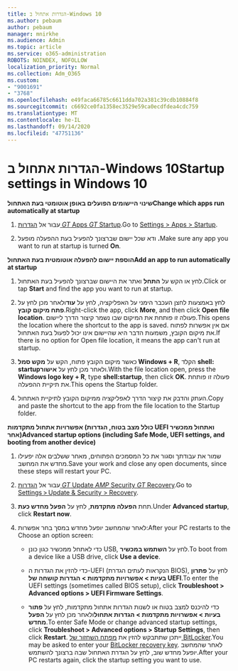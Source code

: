 ```yaml
---
title: הגדרות אתחול ב-Windows 10
ms.author: pebaum
author: pebaum
manager: mnirkhe
ms.audience: Admin
ms.topic: article
ms.service: o365-administration
ROBOTS: NOINDEX, NOFOLLOW
localization_priority: Normal
ms.collection: Adm_O365
ms.custom:
- "9001691"
- "3768"
ms.openlocfilehash: e49faca66785c6611dda702a381c39cdb10884f8
ms.sourcegitcommit: c6692ce0fa1358ec3529e59ca0ecdfdea4cdc759
ms.translationtype: MT
ms.contentlocale: he-IL
ms.lasthandoff: 09/14/2020
ms.locfileid: "47751136"
---
```

# <a name="startup-settings-in-windows-10"></a><span data-ttu-id="069a8-102">הגדרות אתחול ב-Windows 10</span><span class="sxs-lookup"><span data-stu-id="069a8-102">Startup settings in Windows 10</span></span>

<span data-ttu-id="069a8-103">**שינוי היישומים הפועלים באופן אוטומטי בעת האתחול**</span><span class="sxs-lookup"><span data-stu-id="069a8-103">**Change which apps run automatically at startup**</span></span>

1. <span data-ttu-id="069a8-104">עבור אל [הגדרות _GT_ Apps _GT_ Startup](ms-settings:startupapps?activationSource=GetHelp).</span><span class="sxs-lookup"><span data-stu-id="069a8-104">Go to [Settings > Apps > Startup](ms-settings:startupapps?activationSource=GetHelp).</span></span>

2. <span data-ttu-id="069a8-105">ודא שכל יישום שברצונך להפעיל בעת ההפעלה מופעל **.**</span><span class="sxs-lookup"><span data-stu-id="069a8-105">Make sure any app you want to run at startup is turned **On**.</span></span>

<span data-ttu-id="069a8-106">**הוספת יישום להפעלה אוטומטית בעת האתחול**</span><span class="sxs-lookup"><span data-stu-id="069a8-106">**Add an app to run automatically at startup**</span></span>

1. <span data-ttu-id="069a8-107">לחץ או הקש על **התחל** ואתר את היישום שברצונך להפעיל בעת האתחול.</span><span class="sxs-lookup"><span data-stu-id="069a8-107">Click or tap **Start** and find the app you want to run at startup.</span></span>

2. <span data-ttu-id="069a8-108">לחץ באמצעות לחצן העכבר הימני על האפליקציה, לחץ על **עוד**ולאחר מכן לחץ על **פתח מיקום קובץ**.</span><span class="sxs-lookup"><span data-stu-id="069a8-108">Right-click the app, click **More**, and then click **Open file location**.</span></span> <span data-ttu-id="069a8-109">פעולה זו פותחת את המיקום שבו נשמר קיצור הדרך ליישום.</span><span class="sxs-lookup"><span data-stu-id="069a8-109">This opens the location where the shortcut to the app is saved.</span></span> <span data-ttu-id="069a8-110">אם אין אפשרות לפתוח את מיקום הקובץ, משמעות הדבר היא שהיישום אינו יכול לפעול בעת האתחול.</span><span class="sxs-lookup"><span data-stu-id="069a8-110">If there is no option for Open file location, it means the app can't run at startup.</span></span>

3. <span data-ttu-id="069a8-111">כאשר מיקום הקובץ פתוח, הקש על **מקש סמל Windows + R**, הקלד **shell: startup**ולאחר מכן לחץ על **אישור**.</span><span class="sxs-lookup"><span data-stu-id="069a8-111">With the file location open, press the **Windows logo key  + R**, type **shell:startup**, then click **OK**.</span></span> <span data-ttu-id="069a8-112">פעולה זו פותחת את תיקיית ההפעלה.</span><span class="sxs-lookup"><span data-stu-id="069a8-112">This opens the Startup folder.</span></span>

4. <span data-ttu-id="069a8-113">העתק והדבק את קיצור הדרך לאפליקציה ממיקום הקובץ לתיקיית האתחול.</span><span class="sxs-lookup"><span data-stu-id="069a8-113">Copy and paste the shortcut to the app from the file location to the Startup folder.</span></span>

<span data-ttu-id="069a8-114">**אפשרויות אתחול מתקדמות (כולל מצב בטוח, הגדרות UEFI ואתחול ממכשיר אחר)**</span><span class="sxs-lookup"><span data-stu-id="069a8-114">**Advanced startup options (including Safe Mode, UEFI settings, and booting from another device)**</span></span>

1. <span data-ttu-id="069a8-115">שמור את עבודתך וסגור את כל המסמכים הפתוחים, מאחר ששלבים אלה יפעילו מחדש את המחשב.</span><span class="sxs-lookup"><span data-stu-id="069a8-115">Save your work and close any open documents, since these steps will restart your PC.</span></span>

2. <span data-ttu-id="069a8-116">עבור אל [הגדרות _GT_ Update _AMP_ Security _GT_ Recovery](ms-settings:recovery?activationSource=GetHelp).</span><span class="sxs-lookup"><span data-stu-id="069a8-116">Go to [Settings > Update & Security > Recovery](ms-settings:recovery?activationSource=GetHelp).</span></span>

3. <span data-ttu-id="069a8-117">תחת **הפעלה מתקדמת**, לחץ על **הפעל מחדש כעת**.</span><span class="sxs-lookup"><span data-stu-id="069a8-117">Under **Advanced startup**, click **Restart now**.</span></span> 

4. <span data-ttu-id="069a8-118">לאחר שהמחשב יופעל מחדש במסך בחר אפשרות:</span><span class="sxs-lookup"><span data-stu-id="069a8-118">After your PC restarts to the Choose an option screen:</span></span>

    - <span data-ttu-id="069a8-119">כדי לאתחל ממכשיר כגון כונן USB, לחץ על **השתמש במכשיר**.</span><span class="sxs-lookup"><span data-stu-id="069a8-119">To boot from a device like a USB drive, click **Use a device**.</span></span>

    - <span data-ttu-id="069a8-120">כדי להזין את הגדרות ה-UEFI (הנקראות לעתים הגדרת BIOS), לחץ על **פתרון בעיות > אפשרויות מתקדמות > הגדרות קושחה של UEFI**.</span><span class="sxs-lookup"><span data-stu-id="069a8-120">To enter the UEFI settings (sometimes called BIOS setup), click **Troubleshoot > Advanced options > UEFI Firmware Settings**.</span></span> 

    - <span data-ttu-id="069a8-121">כדי להיכנס למצב בטוח או לשנות הגדרות אתחול מתקדמות, לחץ על **פתור בעיות > אפשרויות מתקדמות > הגדרות אתחול**ולאחר מכן לחץ על **הפעל מחדש**.</span><span class="sxs-lookup"><span data-stu-id="069a8-121">To enter Safe Mode or change advanced startup settings, click **Troubleshoot > Advanced options > Startup Settings**, then click **Restart**.</span></span> <span data-ttu-id="069a8-122">ייתכן שתתבקש להזין את [מפתח השחזור של BitLocker](https://support.microsoft.com/help/4026181/windows-10-find-my-bitlocker-recovery-key).</span><span class="sxs-lookup"><span data-stu-id="069a8-122">You may be asked to enter your [BitLocker recovery key](https://support.microsoft.com/help/4026181/windows-10-find-my-bitlocker-recovery-key).</span></span> <span data-ttu-id="069a8-123">לאחר שהמחשב יופעל מחדש שוב, לחץ על הגדרת האתחול שבה ברצונך להשתמש.</span><span class="sxs-lookup"><span data-stu-id="069a8-123">After your PC restarts again, click the startup setting you want to use.</span></span>